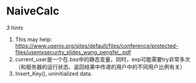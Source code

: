 # NaiveCalc

*3 hints*
1. This may help: https://www.usenix.org/sites/default/files/conference/protected-files/usenixsecurity_slides_wang_pengfei_.pdf
2. current_user是一个在.bss中的静态变量，同时，exp可能需要try非常多次（和服务器的运行状态、返回结果中传递的用户中的不同用户比例有关）
3. Insert_Key(), uninitialized data.
